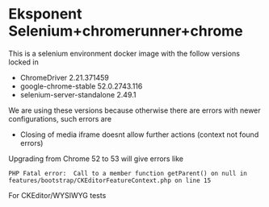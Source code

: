 # Eksponent Selenium+chromerunner+chrome

This is a selenium environment docker image with the follow versions locked in

- ChromeDriver 2.21.371459
- google-chrome-stable 52.0.2743.116
- selenium-server-standalone 2.49.1


We are using these versions because otherwise there are errors with newer configurations, such errors are

- Closing of media iframe doesnt allow further actions (context not found errors)


Upgrading from Chrome 52 to 53 will give errors like

`PHP Fatal error:  Call to a member function getParent() on null in features/bootstrap/CKEditorFeatureContext.php on line 15`

For CKEditor/WYSIWYG tests